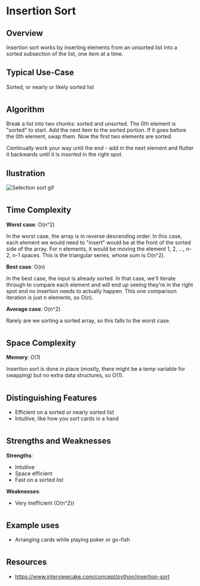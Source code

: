 # Insertion Sort
## Overview

Insertion sort works by inserting elements from an unsorted list into a sorted subsection of the list, one item at a time.

## Typical Use-Case

Sorted, or nearly or likely sorted list

#
## Algorithm
Break a list into two chunks: sorted and unsorted. The 0th element is "sorted" to start. Add the next item to the sorted portion. If it goes before the 0th element, swap them. Now the first two elements are sorted.

Continually work your way until the end - add in the next element and flutter it backwards until it is _inserted_ in the right spot. 

## Ilustration

![Selection sort gif](https://upload.wikimedia.org/wikipedia/commons/9/9c/Insertion-sort-example.gif)

#
## Time Complexity
**Worst case**: O(n^2)

In the worst case, the array is in reverse descending order. In this case, each element we would need to "insert" would be at the front of the sorted side of the array. For n elements, it would be moving the element 1, 2, ..., n-2, n-1 spaces. This is the triangular series, whose sum is O(n^2).

**Best case**: O(n)

In the best case, the input is already sorted. In that case, we'll iterate through to compare each element and will end up seeing they're in the right spot and no insertion needs to actually happen. This one comparison iteration is just n elements, so O(n).

**Average case**: O(n^2)

Rarely are we sorting a sorted array, so this falls to the worst case.

#
## Space Complexity
**Memory**: O(1)

Insertion sort is done in place (mostly, there might be a temp variable for swapping) but no extra data structures, so O(1).

#
## Distinguishing Features
- Efficient on a sorted or nearly sorted list 
- Intuitive, like how you sort cards in a hand

#
## Strengths and Weaknesses

**Strengths**:
- Intuitive
- Space efficient
- Fast on a sorted list

**Weaknesses**:
- Very inefficient (O(n^2))

#
## Example uses
- Arranging cards while playing poker or go-fish

#
## Resources
- https://www.interviewcake.com/concept/python/insertion-sort

#